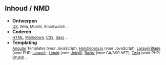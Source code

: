 Inhoud **/ NMD**
----------------

- **Ontwerpen**  
<small><abbr title="User Experience">UX</abbr>, Web, Mobile, Smartwatch …</small>
- **Coderen**  
<small>[HTML](http://www.w3.org/html/), [Markdown](https://daringfireball.net/projects/markdown/), [CSS](http://www.w3.org/css/), [Sass](http://sass-lang.com) …</small>
- **Templating**  
<small>[Angular](http://angular.io) Templates (voor JavaScript), [Handlebars.js](http://handlebarsjs.com) (voor JavaScript), [Laravel Blade](http://laravel.com/docs/master/blade) (voor PHP: [Laravel](http://laravel.com)), [Liquid](http://liquidmarkup.org) (voor [Jekyll](http://jekyllrb.com)), [Razor](https://github.com/aspnet/Razor) (voor C#/ASP.NET), [Twig](http://twig.sensiolabs.org) (voor PHP: [Drupal](https://www.drupal.org) …</small>